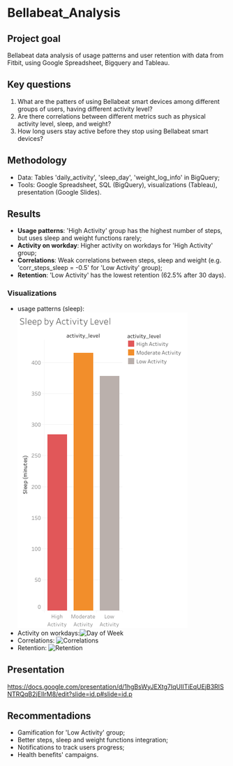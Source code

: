 # Bellabeat_Analysis

## Project goal
Bellabeat data analysis of usage patterns and user retention with data from Fitbit, using Google Spreadsheet, Bigquery and Tableau.

## Key questions
1. What are the patters of using Bellabeat smart devices among different groups of users, having different activity level?
2. Are there correlations between different metrics such as physical activity level, sleep, and weight?
3. How long users stay active before they stop using Bellabeat smart devices?

## Methodology
- Data: Tables 'daily_activity', 'sleep_day', 'weight_log_info' in BigQuery;
- Tools: Google Spreadsheet, SQL (BigQuery), visualizations (Tableau), presentation (Google Slides).

## Results
- **Usage patterns**: 'High Activity' group has the highest number of steps, but uses sleep and weight functions rarely;
- **Activity on workday**: Higher activity on workdays for 'High Activity' group;
- **Correlations**: Weak correlations between steps, sleep and weight (e.g. 'corr_steps_sleep = -0.5' for 'Low Activity' group);
- **Retention**: 'Low Activity' has the lowest retention (62.5% after 30 days).

### Visualizations
- usage patterns (sleep): ![Sleep by Activity Level](Sleep%20by%20Activity%20Level.png)
- Activity on workdays:![Day of Week](visualizations/day_of_week_results.png)
- Correlations: ![Correlations](visualizations/correlations_results.png)
- Retention: ![Retention](visualizations/retention_results.png)

## Presentation
https://docs.google.com/presentation/d/1hgBsWyJEXtg7IqUIITiEqUEjB3RISNTRQqB2jElIrM8/edit?slide=id.p#slide=id.p

## Recommentadions
- Gamification for 'Low Activity' group;
- Better steps, sleep and weight functions integration;
- Notifications to track users progress;
- Health benefits' campaigns.
